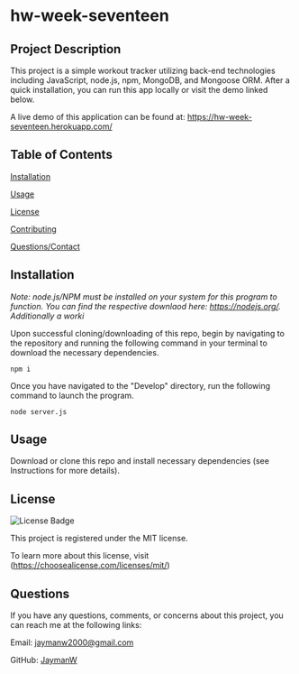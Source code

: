 # hw-week-seventeen
  
  ## Project Description

  This project is a simple workout tracker utilizing back-end technologies including JavaScript, node.js, npm, MongoDB, and Mongoose ORM. After a quick installation, you can run this app locally or visit the demo linked below.
  
  A live demo of this application can be found at: https://hw-week-seventeen.herokuapp.com/

  ## Table of Contents

  [Installation](#installation)

  [Usage](#usage)

  [License](#license)

  [Contributing](#contributing)
  
  [Questions/Contact](#questions)

  ## Installation
  
  *Note: node.js/NPM must be installed on your system for this program to function. You can find the respective downlaod here: https://nodejs.org/. Additionally a worki*

  Upon successful cloning/downloading of this repo, begin by navigating to the repository and running the following command in your terminal to download the necessary dependencies.

  ~~~
  npm i
  ~~~
  
  Once you have navigated to the "Develop" directory, run the following command to launch the program.
  
  ~~~
  node server.js
  ~~~

  ## Usage

  Download or clone this repo and install necessary dependencies (see Instructions for more details).

  ## License

  ![License Badge](https://img.shields.io/badge/License-MIT-purple.svg)

  This project is registered under the MIT license.

  To learn more about this license, visit (https://choosealicense.com/licenses/mit/)

  ## Questions

  If you have any questions, comments, or concerns about this project, you can reach me at the following links:
  
  Email: jaymanw2000@gmail.com
  
  GitHub: [JaymanW](https://github.com/JaymanW)
